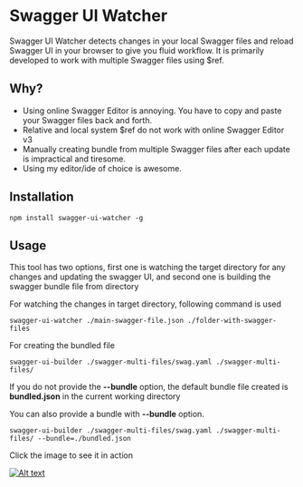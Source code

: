 # Swagger UI Watcher

Swagger UI Watcher detects changes in your local Swagger files and reload Swagger UI in your browser to give you fluid workflow. It is primarily developed to work with multiple Swagger files using $ref.

## Why?

- Using online Swagger Editor is annoying. You have to copy and paste your Swagger files back and forth.
- Relative and local system $ref do not work with online Swagger Editor v3
- Manually creating bundle from multiple Swagger files after each update is impractical and tiresome.
- Using my editor/ide of choice is awesome.

## Installation

```
npm install swagger-ui-watcher -g
```

## Usage

This tool has two options, first one is watching the target directory for any changes and updating the swagger UI, and second one is building the swagger bundle file from directory

For watching the changes in target directory, following command is used
```
swagger-ui-watcher ./main-swagger-file.json ./folder-with-swagger-files
```

For creating the bundled file

```
swagger-ui-builder ./swagger-multi-files/swag.yaml ./swagger-multi-files/
```
If you do not provide the **--bundle** option, the default bundle file created is **bundled.json** in the current working directory

You can also provide a bundle with **--bundle** option.

```
swagger-ui-builder ./swagger-multi-files/swag.yaml ./swagger-multi-files/ --bundle=./bundled.json
```

Click the image to see it in action

[![Alt text](http://i.imgur.com/UQMAn4U.png)](https://www.youtube.com/embed/s-77RrN311c?autoplay=1)
